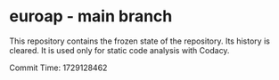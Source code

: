 # euroap - main branch

This repository contains the frozen state of the repository.
Its history is cleared. It is used only for static code
analysis with Codacy.

Commit Time: 1729128462